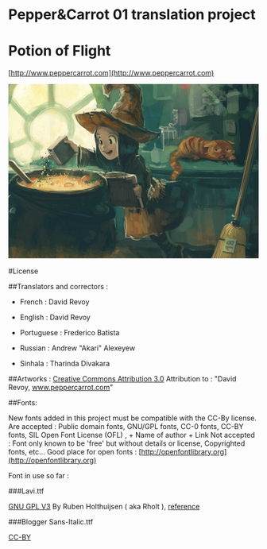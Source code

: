 # Pepper&Carrot 01 translation project
# Potion of Flight

[http://www.peppercarrot.com](http://www.peppercarrot.com)

![alt tag](gfx_Pepper-and-Carrot_by-David-Revoy_E01.png)

#License

##Translators and correctors : 

* French : David Revoy

* English : David Revoy

* Portuguese : Frederico Batista

* Russian : Andrew "Akari" Alexeyew

* Sinhala : Tharinda Divakara

##Artworks : 
[Creative Commons Attribution 3.0](https://creativecommons.org/licenses/by/3.0/)
Attribution to : "David Revoy, www.peppercarrot.com"

##Fonts:

New fonts added in this project must be compatible with the CC-By license.
Are accepted : Public domain fonts, GNU/GPL fonts, CC-0 fonts, CC-BY fonts, SIL Open Font License (OFL) ,  + Name of author + Link
Not accepted : Font only known to be 'free' but without details or license, Copyrighted fonts, etc...
Good place for open fonts : [http://openfontlibrary.org](http://openfontlibrary.org)

Font in use so far :

###Lavi.ttf

[GNU GPL V3](http://www.gnu.org/copyleft/gpl.html)
By Ruben Holthuijsen ( aka Rholt ), [reference](http://www.dafont.com/lavi.font)

###Blogger Sans-Italic.ttf

[CC-BY](http://creativecommons.org/licenses/by/3.0/)

